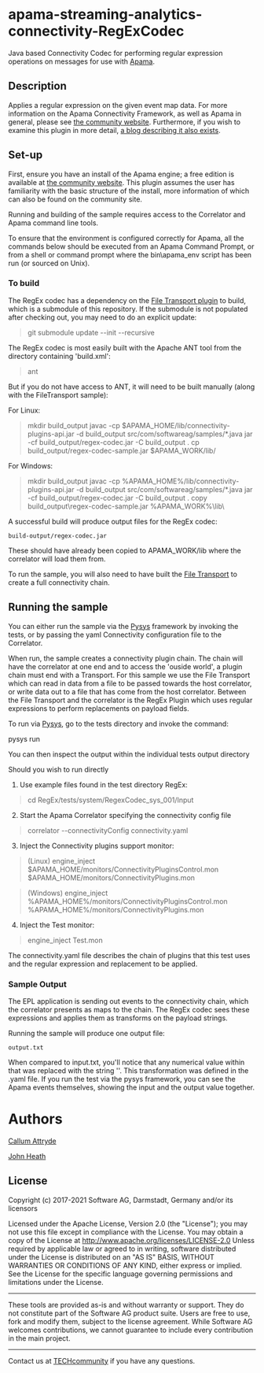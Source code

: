 # apama-streaming-analytics-connectivity-RegExCodec
Java based Connectivity Codec for performing regular expression operations on messages for use with [Apama](https://www.apamacommunity.com/).

## Description
Applies a regular expression on the given event map data. For more information on the Apama Connectivity Framework, as well as Apama in general, please see [the community website](https://www.apamacommunity.com/). Furthermore, if you wish to examine this plugin in more detail, [a blog describing it also exists](https://www.apamacommunity.com/creating-your-own-regex-plug-in/).

## Set-up
First, ensure you have an install of the Apama engine; a free edition is available at [the community website](https://www.apamacommunity.com/). This plugin assumes the user has familiarity with the basic structure of the install, more information of which can also be found on the community site.

Running and building of the sample requires access to the Correlator and Apama command line tools.

To ensure that the environment is configured correctly for Apama, all the commands below should be executed from an Apama Command Prompt, or from a shell or command prompt where the bin\apama_env script has been run (or sourced on Unix).

### To build
The RegEx codec has a dependency on the [File Transport plugin](https://github.com/SoftwareAG/apama-streaming-analytics-connectivity-FileTransport) to build, which is a submodule of this repository. If the submodule is not populated after checking out, you may need to do an explicit update:

> git submodule update --init --recursive

The RegEx codec is most easily built with the Apache ANT tool from the directory containing 'build.xml':

> ant 
 
But if you do not have access to ANT, it will need to be built manually (along with the FileTransport sample):


For Linux:
> mkdir build_output
> javac -cp $APAMA_HOME/lib/connectivity-plugins-api.jar -d build_output src/com/softwareag/samples/*.java
> jar -cf build_output/regex-codec.jar -C build_output .
> cp build_output/regex-codec-sample.jar $APAMA_WORK/lib/

For Windows:
> mkdir build_output
> javac -cp %APAMA_HOME%/lib/connectivity-plugins-api.jar -d build_output src/com/softwareag/samples/*.java
> jar -cf build_output/regex-codec.jar -C build_output .
> copy build_output\regex-codec-sample.jar %APAMA_WORK%\lib\
  
A successful build will produce output files for the RegEx codec:

	build-output/regex-codec.jar

These should have already been copied to APAMA_WORK/lib where the correlator will load them from.

To run the sample, you will also need to have built the [File Transport](https://github.com/SoftwareAG/apama-streaming-analytics-connectivity-FileTransport) to create a full connectivity chain.

## Running the sample
You can either run the sample via the [Pysys](https://sourceforge.net/projects/pysys/files/pysys/) framework by invoking the tests, or by passing the yaml Connectivity configuration file to the Correlator.

When run, the sample creates a connectivity plugin chain.  The chain will have the correlator at one end and to access the 'ouside world', a plugin chain must end with a Transport.  For this sample we use the File Transport which can read in data from a file to be passed towards the host correlator, or write data out to a file that has come from the host correlator.  Between the File Transport and the correlator is the RegEx Plugin which uses regular expressions to perform replacements on payload fields.

To run via [Pysys](https://sourceforge.net/projects/pysys/files/pysys/), go to the tests directory and invoke the command: 
  
  pysys run

You can then inspect the output within the individual tests output directory

Should you wish to run directly

1. Use example files found in the test directory RegEx:

> cd RegEx/tests/system/RegexCodec_sys_001/Input

2. Start the Apama Correlator specifying the connectivity config file

> correlator --connectivityConfig connectivity.yaml

3. Inject the Connectivity plugins support monitor:

> (Linux) engine_inject $APAMA_HOME/monitors/ConnectivityPluginsControl.mon $APAMA_HOME/monitors/ConnectivityPlugins.mon

> (Windows) engine_inject %APAMA_HOME%/monitors/ConnectivityPluginsControl.mon %APAMA_HOME%/monitors/ConnectivityPlugins.mon

4. Inject the Test monitor:

> engine_inject Test.mon

The connectivity.yaml file describes the chain of plugins that this test uses and the regular expression and replacement to be applied.

### Sample Output

The EPL application is sending out events to the connectivity chain, which the correlator presents as maps to the chain. The RegEx codec sees these expressions and applies them as transforms on the payload strings.

Running the sample will produce one output file:

	output.txt

When compared to input.txt, you'll notice that any numerical value within that was replaced with the string '<number>'. This transformation was defined in the .yaml file. If you run the test via the pysys framework, you can see the Apama events themselves, showing the input and the output value together. 
 
# Authors
[Callum Attryde](mailto:Callum.Attryde@softwareag.com)

[John Heath](mailto:John.Heath@softwareag.com)

## License
Copyright (c) 2017-2021 Software AG, Darmstadt, Germany and/or its licensors

Licensed under the Apache License, Version 2.0 (the "License"); you may not use this
file except in compliance with the License. You may obtain a copy of the License at
http://www.apache.org/licenses/LICENSE-2.0
Unless required by applicable law or agreed to in writing, software distributed under the
License is distributed on an "AS IS" BASIS, WITHOUT WARRANTIES OR CONDITIONS OF ANY KIND,
either express or implied. 
See the License for the specific language governing permissions and limitations under the License.

______________________
These tools are provided as-is and without warranty or support. They do not constitute part of the Software AG product suite. Users are free to use, fork and modify them, subject to the license agreement. While Software AG welcomes contributions, we cannot guarantee to include every contribution in the main project.
_____________
Contact us at [TECHcommunity](mailto:technologycommunity@softwareag.com?subject=Github/SoftwareAG) if you have any questions.
